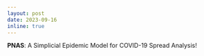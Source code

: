 ```yaml
---
layout: post
date: 2023-09-16
inline: true
---
```


**PNAS**: A Simplicial Epidemic Model for COVID-19 Spread Analysis!
